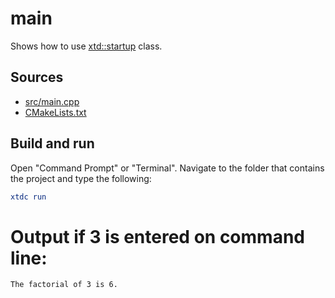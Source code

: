 # main

Shows how to use [xtd::startup](https://gammasoft71.github.io/xtd/reference_guides/latest/startup_8h.html) class.

## Sources

* [src/main.cpp](src/main.cpp)
* [CMakeLists.txt](CMakeLists.txt)

## Build and run

Open "Command Prompt" or "Terminal". Navigate to the folder that contains the project and type the following:

```cmake
xtdc run
```

# Output if 3 is entered on command line:

```
The factorial of 3 is 6.
```
